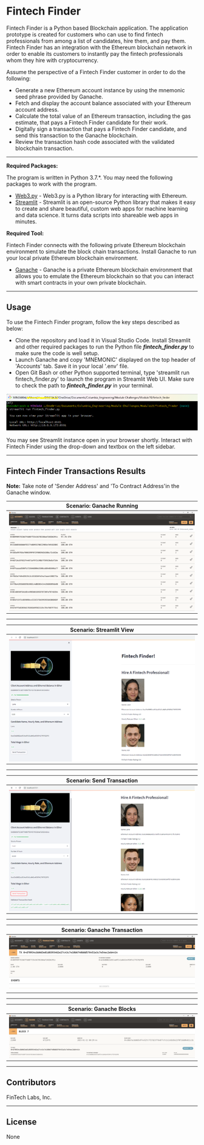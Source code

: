 # Fintech Finder
Fintech Finder is a Python based Blockchain application. The application prototype is created for customers who can use to find fintech professionals from among a list of candidates, hire them, and pay them. Fintech Finder has an integration with the Ethereum blockchain network in order to enable its customers to instantly pay the fintech professionals whom they hire with cryptocurrency.

Assume the perspective of a Fintech Finder customer in order to do the following:

- Generate a new Ethereum account instance by using the mnemonic seed phrase provided by Ganache.
- Fetch and display the account balance associated with your Ethereum account address.
- Calculate the total value of an Ethereum transaction, including the gas estimate, that pays a Fintech Finder candidate for their work.
- Digitally sign a transaction that pays a Fintech Finder candidate, and send this transaction to the Ganache blockchain.
- Review the transaction hash code associated with the validated blockchain transaction.

---

**Required Packages:**

The program is written in Python 3.7.*. You may need the following packages to work with the program.

- [Web3.py](https://web3py.readthedocs.io/en/v5/) - Web3.py is a Python library for interacting with Ethereum.
- [Streamlit](https://streamlit.io/) - Streamlit is an open-source Python library that makes it easy to create and share beautiful, custom web apps for machine learning and data science. It turns data scripts into shareable web apps in minutes.

**Required Tool:**

Fintech Finder connects with the following private Ethereum blockchain environment to simulate the block chain transactions. Install Ganache to run your local private Ethereum blockchain environment.

* [Ganache](https://trufflesuite.com/ganache/) - Ganache is a private Ethereum blockchain environment that allows you to emulate the Ethereum blockchain so that you can interact with smart contracts in your own private blockchain.

---
## Usage

To use the Fintech Finder program, follow the key steps described as below:

- Clone the repository and load it in Visual Studio Code. Install Streamlit and other required packages to run the Python file ***fintech_finder.py*** to make sure the code is well setup.
- Launch Ganache and copy 'MNEMONIC' displayed on the top header of 'Accounts' tab. Save it in your local '.env' file.
- Open Git Bash or other Python supported terminal, type 'streamlit run fintech_finder.py' to launch the program in Streamlit Web UI. Make sure to check the path to ***fintech_finder.py*** in your terminal.

![Git Bash](Images/results/app_usage.png)

You may see Streamlit instance open in your browser shortly. Interact with Fintech Finder using the drop-down and textbox on the left sidebar.

---
## Fintech Finder Transactions Results

**Note:** Take note of 'Sender Address' and 'To Contract Address'in the Ganache window.


|Scenario: Ganache Running|
|:-:|
|![Step 1](Images//results/step1.png)|

---

|Scenario: Streamlit View|
|:-:|
|![Step 2](Images//results/step2.png)|

---

|Scenario: Send Transaction|
|:-:|
|![Step 3](Images//results/step3.png)|

---

|Scenario: Ganache Transaction|
|:-:|
|![Step 4](Images//results/step4.png)|

---

|Scenario: Ganache Blocks|
|:-:|
|![Step 5](Images//results/step5.png)|

---

## Contributors

FinTech Labs, Inc.

---

## License

None